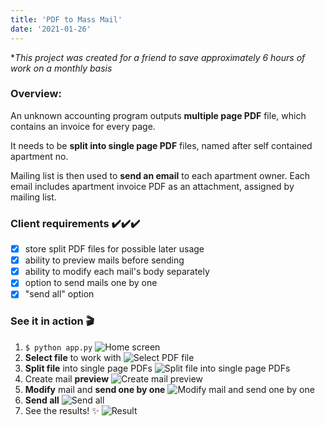 ```yaml
---
title: 'PDF to Mass Mail'
date: '2021-01-26'
---
```

**This project was created for a friend to save approximately 6 hours of work on a monthly basis*
### Overview:
An unknown accounting program outputs **multiple page PDF** file,
which contains an invoice for every page.

It needs to be **split into single page PDF** files,
named after self contained apartment no.

Mailing list is then used to **send an email** to each
apartment owner. Each email includes apartment invoice
PDF as an attachment, assigned by mailing list.
### Client requirements ✔️✔️✔️
- [x] store split PDF files for possible later usage
- [x] ability to preview mails before sending
- [x] ability to modify each mail's body separately
- [x] option to send mails one by one
- [x] "send all" option
### See it in action 🎬
1. `$ python app.py`
![Home screen](/images/homescreen.png)
2. **Select file** to work with
![Select PDF file](/images/selectfile.gif)
3. **Split file** into single page PDFs
![Split file into single page PDFs](/images/split.gif)
4. Create mail **preview**
![Create mail preview](/images/preview.gif)
5. **Modify** mail and **send one by one**
![Modify mail and send one by one](/images/onebyone.gif)
6. **Send all**
![Send all](/images/sendall.gif)
7. See the results! ✨
![Result](/images/result.gif)